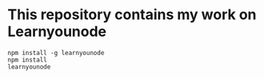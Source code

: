 This repository contains my work on Learnyounode
====

```
npm install -g learnyounode
npm install
learnyounode
```
